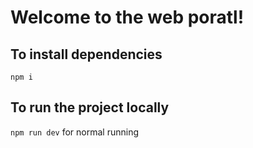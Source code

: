 # Welcome to the web poratl!

## To install dependencies

`npm i`

## To run the project locally

`npm run dev` for normal running
